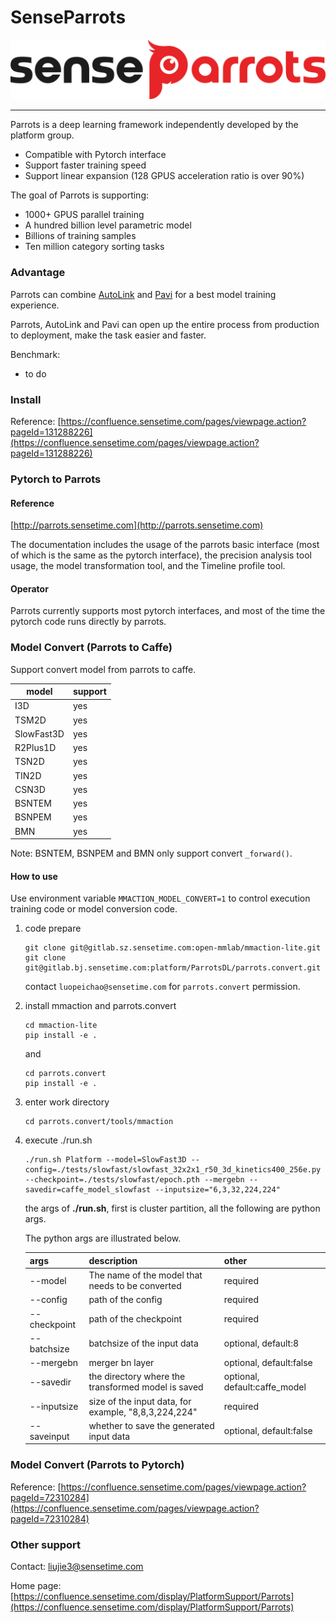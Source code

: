 # SenseParrots
![parrots](imgs/parrots_logo.png)

-----------------------------------

Parrots is a deep learning framework independently developed by the platform group.

- Compatible with Pytorch interface
- Support faster training speed
- Support linear expansion (128 GPUS acceleration ratio is over 90%)

The goal of Parrots is supporting:

- 1000+ GPUS parallel training
- A hundred billion level parametric model
- Billions of training samples
- Ten million category sorting tasks

### Advantage

Parrots can combine [AutoLink](http://autolink.parrots.sensetime.com) and [Pavi](http://pavi.parrots.sensetime.com) for a best model training experience.

Parrots, AutoLink and Pavi can open up the entire process from production to deployment, make the task easier and faster.

Benchmark:

- to do

### Install

Reference: [https://confluence.sensetime.com/pages/viewpage.action?pageId=131288226](https://confluence.sensetime.com/pages/viewpage.action?pageId=131288226)

### Pytorch to Parrots

#### Reference

[http://parrots.sensetime.com](http://parrots.sensetime.com)

The documentation includes the usage of the parrots basic interface (most of which is the same as the pytorch interface), the precision analysis tool usage, the model transformation tool, and the Timeline profile tool.

#### Operator

Parrots currently supports most pytorch interfaces, and most of the time the pytorch code runs directly by parrots.



### Model Convert (Parrots to Caffe)

Support convert model from parrots to caffe.

|model|support|
|---|---|
|I3D|yes|
|TSM2D|yes|
|SlowFast3D|yes|
|R2Plus1D|yes|
|TSN2D|yes|
|TIN2D|yes|
|CSN3D|yes|
|BSNTEM|yes|
|BSNPEM|yes|
|BMN|yes|

Note: BSNTEM, BSNPEM and BMN only support convert `_forward()`.

#### How to use

Use environment variable `MMACTION_MODEL_CONVERT=1` to control execution training code or model conversion code.

1) code prepare

    ```
    git clone git@gitlab.sz.sensetime.com:open-mmlab/mmaction-lite.git
    git clone git@gitlab.bj.sensetime.com:platform/ParrotsDL/parrots.convert.git
    ```
    contact `luopeichao@sensetime.com` for `parrots.convert` permission.

2) install mmaction and parrots.convert

    ```
    cd mmaction-lite
    pip install -e .
    ```
    and
    ```
    cd parrots.convert
    pip install -e .
    ```

3) enter work directory

    ```
    cd parrots.convert/tools/mmaction
    ```

4) execute ./run.sh

    ```
    ./run.sh Platform --model=SlowFast3D --config=./tests/slowfast/slowfast_32x2x1_r50_3d_kinetics400_256e.py --checkpoint=./tests/slowfast/epoch.pth --mergebn --savedir=caffe_model_slowfast --inputsize="6,3,32,224,224"
    ```

    the args of **./run.sh**, first is cluster partition, all the following are python args.

    The python args are illustrated below.

    |args|description|other|
    |---|---|---|
    |--model|The name of the model that needs to be converted|required|
    |--config|path of the config|required|
    |--checkpoint|path of the checkpoint|required|
    |--batchsize|batchsize of the input data|optional, default:8|
    |--mergebn|merger bn layer|optional, default:false|
    |--savedir|the directory where the transformed model is saved|optional, default:caffe_model|
    |--inputsize|size of the input data, for example, "8,8,3,224,224"|required|
    --saveinput|whether to save the generated input data|optional, default:false|

### Model Convert (Parrots to Pytorch)

Reference: [https://confluence.sensetime.com/pages/viewpage.action?pageId=72310284](https://confluence.sensetime.com/pages/viewpage.action?pageId=72310284)

### Other support

Contact: liujie3@sensetime.com

Home page: [https://confluence.sensetime.com/display/PlatformSupport/Parrots](https://confluence.sensetime.com/display/PlatformSupport/Parrots)
